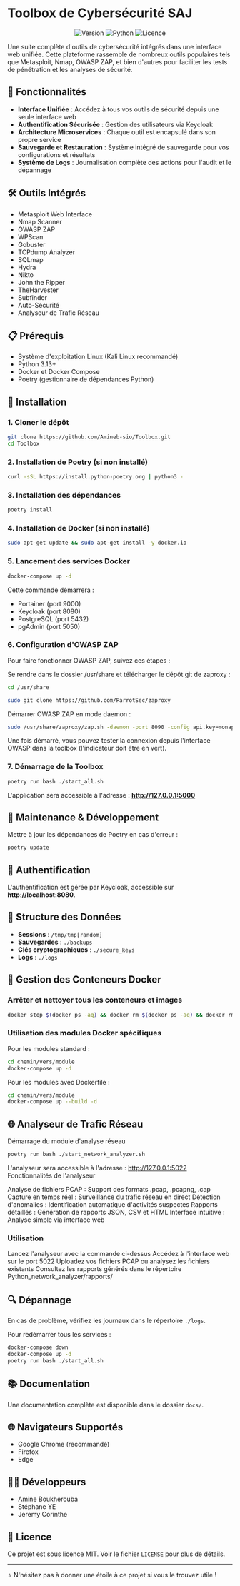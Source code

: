 # Toolbox de Cybersécurité SAJ

<div align="center">
  
![Version](https://img.shields.io/badge/version-1.0.0-blue.svg)
![Python](https://img.shields.io/badge/Python-3.13+-green.svg)
![Licence](https://img.shields.io/badge/license-MIT-orange.svg)

</div>

Une suite complète d'outils de cybersécurité intégrés dans une interface web unifiée. Cette plateforme rassemble de nombreux outils populaires tels que Metasploit, Nmap, OWASP ZAP, et bien d'autres pour faciliter les tests de pénétration et les analyses de sécurité.

## 🌟 Fonctionnalités

- **Interface Unifiée** : Accédez à tous vos outils de sécurité depuis une seule interface web
- **Authentification Sécurisée** : Gestion des utilisateurs via Keycloak
- **Architecture Microservices** : Chaque outil est encapsulé dans son propre service
- **Sauvegarde et Restauration** : Système intégré de sauvegarde pour vos configurations et résultats
- **Système de Logs** : Journalisation complète des actions pour l'audit et le dépannage

## 🛠️ Outils Intégrés

- Metasploit Web Interface
- Nmap Scanner
- OWASP ZAP
- WPScan
- Gobuster
- TCPdump Analyzer
- SQLmap
- Hydra
- Nikto
- John the Ripper
- TheHarvester
- Subfinder
- Auto-Sécurité
- Analyseur de Trafic Réseau

## 📋 Prérequis

- Système d'exploitation Linux (Kali Linux recommandé)
- Python 3.13+
- Docker et Docker Compose
- Poetry (gestionnaire de dépendances Python)

## 🚀 Installation

### 1. Cloner le dépôt

```bash
git clone https://github.com/Amineb-sio/Toolbox.git
cd Toolbox
```

### 2. Installation de Poetry (si non installé)

```bash
curl -sSL https://install.python-poetry.org | python3 -
```

### 3. Installation des dépendances

```bash
poetry install
```
### 4. Installation de Docker (si non installé)

```bash
sudo apt-get update && sudo apt-get install -y docker.io
```

### 5. Lancement des services Docker

```bash
docker-compose up -d
```

Cette commande démarrera :
- Portainer (port 9000)
- Keycloak (port 8080)
- PostgreSQL (port 5432)
- pgAdmin (port 5050)

### 6. Configuration d'OWASP ZAP

Pour faire fonctionner OWASP ZAP, suivez ces étapes :

Se rendre dans le dossier /usr/share et télécharger le dépôt git de zaproxy :
```bash
cd /usr/share
```
```bash
sudo git clone https://github.com/ParrotSec/zaproxy
```
Démarrer OWASP ZAP en mode daemon :

```bash
sudo /usr/share/zaproxy/zap.sh -daemon -port 8090 -config api.key=monapikey
```

Une fois démarré, vous pouvez tester la connexion depuis l'interface OWASP dans la toolbox (l'indicateur doit être en vert).

### 7. Démarrage de la Toolbox

```bash
poetry run bash ./start_all.sh
```

L'application sera accessible à l'adresse : **http://127.0.0.1:5000**




## 🔧 Maintenance & Développement

Mettre à jour les dépendances de Poetry en cas d'erreur :

```bash
poetry update
```

## 🔐 Authentification

L'authentification est gérée par Keycloak, accessible sur **http://localhost:8080**. 

## 📁 Structure des Données

- **Sessions** : `/tmp/tmp[random]`
- **Sauvegardes** : `./backups`
- **Clés cryptographiques** : `./secure_keys`
- **Logs** : `./logs`

## 🐳 Gestion des Conteneurs Docker

### Arrêter et nettoyer tous les conteneurs et images

```bash
docker stop $(docker ps -aq) && docker rm $(docker ps -aq) && docker rmi $(docker images -q)
```

### Utilisation des modules Docker spécifiques

Pour les modules standard :
```bash
cd chemin/vers/module
docker-compose up -d
```

Pour les modules avec Dockerfile :
```bash
cd chemin/vers/module
docker-compose up --build -d
```
## 🌐 Analyseur de Trafic Réseau

Démarrage du module d'analyse réseau


```bash
poetry run bash ./start_network_analyzer.sh
```
L'analyseur sera accessible à l'adresse : http://127.0.0.1:5022
Fonctionnalités de l'analyseur

Analyse de fichiers PCAP : Support des formats .pcap, .pcapng, .cap
Capture en temps réel : Surveillance du trafic réseau en direct
Détection d'anomalies : Identification automatique d'activités suspectes
Rapports détaillés : Génération de rapports JSON, CSV et HTML
Interface intuitive : Analyse simple via interface web

### Utilisation

Lancez l'analyseur avec la commande ci-dessus
Accédez à l'interface web sur le port 5022
Uploadez vos fichiers PCAP ou analysez les fichiers existants
Consultez les rapports générés dans le répertoire Python_network_analyzer/rapports/

## 🔍 Dépannage

En cas de problème, vérifiez les journaux dans le répertoire `./logs`.

Pour redémarrer tous les services :
```bash
docker-compose down
docker-compose up -d
poetry run bash ./start_all.sh
```

## 📚 Documentation

Une documentation complète est disponible dans le dossier `docs/`.

## 🌐 Navigateurs Supportés

- Google Chrome (recommandé)
- Firefox
- Edge

## 👨‍💻 Développeurs

- Amine Boukherouba
- Stéphane YE
- Jeremy Corinthe

## 📜 Licence

Ce projet est sous licence MIT. Voir le fichier `LICENSE` pour plus de détails.

---

⭐ N'hésitez pas à donner une étoile à ce projet si vous le trouvez utile !
